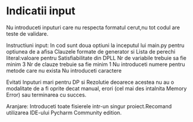 # Indicatii input

Nu introduceti inputuri care nu respecta formatul cerut,nu tot codul are teste de validare.

Instructiuni input: 
In cod sunt doua optiuni la inceputul lui main.py pentru optiunea de a afisa Clauzele formate de generator si Lista de perechi literal:valoare pentru Satisfiabilitate din DPLL
Nr de variabile trebuie sa fie minim 3
Nr de clauze trebuie sa fie minim 1
Nu introduceti numere pentru metode care nu exista
Nu introduceti caractere

Evitati Inputuri mari pentru DP si Rezolutie deoarece acestea nu au o modalitate de a fi oprite decat manual, erori (cel mai des intalnita Memory Error) sau terminarea cu succes.

Aranjare:
Introduceti toate fisierele intr-un singur proiect.Recomand utilizarea IDE-ului Pycharm Community edition.

